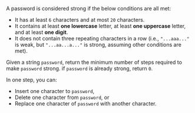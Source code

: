 A password is considered strong if the below conditions are all met:

- It has at least `6` characters and at most `20` characters.
- It contains at least **one lowercase** letter, at least **one uppercase** letter, and at least **one digit**.
- It does not contain three repeating characters in a row (i.e., `"...aaa..."` is weak, but `"...aa...a..."` is strong, assuming other conditions are met).

Given a string `password`, return the minimum number of steps required to make `password` strong. if `password` is already strong, return `0`.

In one step, you can:

- Insert one character to `password`,
- Delete one character from `password`, or
- Replace one character of `password` with another character.